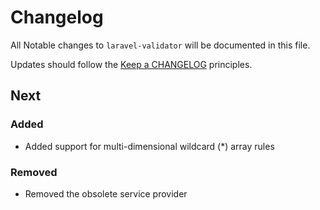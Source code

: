 # Changelog

All Notable changes to `laravel-validator` will be documented in this file.

Updates should follow the [Keep a CHANGELOG](http://keepachangelog.com/) principles.

## Next

### Added

- Added support for multi-dimensional wildcard (*) array rules

### Removed

- Removed the obsolete service provider